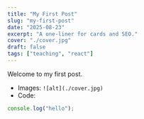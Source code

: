 ```yaml
---
title: "My First Post"
slug: "my-first-post"
date: "2025-08-23"
excerpt: "A one-liner for cards and SEO."
cover: "./cover.jpg"
draft: false
tags: ["teaching", "react"]
---
```


Welcome to my first post.

- Images: `![alt](./cover.jpg)`
- Code:

```js
console.log("hello");
```
